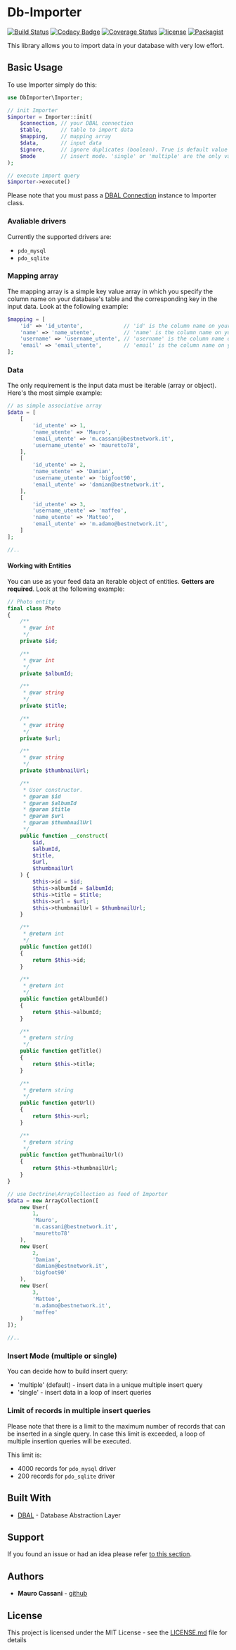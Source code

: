 # Db-Importer

[![Build Status](https://travis-ci.org/mauretto78/db-importer.svg?branch=master)](https://travis-ci.org/mauretto78/db-importer)
[![Codacy Badge](https://api.codacy.com/project/badge/Grade/61444b8259e642f990965fc843283ad7)](https://www.codacy.com/app/mauretto78/db-importer?utm_source=github.com&amp;utm_medium=referral&amp;utm_content=mauretto78/db-importer&amp;utm_campaign=Badge_Grade)
[![Coverage Status](https://coveralls.io/repos/github/mauretto78/db-importer/badge.svg?branch=master)](https://coveralls.io/github/mauretto78/db-importer?branch=master)
[![license](https://img.shields.io/github/license/mauretto78/db-importer.svg)]()
[![Packagist](https://img.shields.io/packagist/v/mauretto78/db-importer.svg)]()

This library allows you to import data in your database with very low effort.

## Basic Usage

To use Importer simply do this:

```php
use DbImporter\Importer;

// init Importer
$importer = Importer::init(
    $connection, // your DBAL connection
    $table,      // table to import data
    $mapping,    // mapping array
    $data,       // input data
    $ignore,     // ignore duplicates (boolean). True is default value
    $mode        // insert mode. 'single' or 'multiple' are the only values allowed. 'multiple' is default value
);

// execute import query
$importer->execute()

```

Please note that you must pass a [DBAL Connection](http://www.doctrine-project.org/projects/dbal.html) instance to Importer class.

### Avaliable drivers
 
Currently the supported drivers are:

* `pdo_mysql`
* `pdo_sqlite`

### Mapping array

The mapping array is a simple key value array in which you specify the column name on your database's table and the corresponding key in the input data. Look at the following example:

```php
$mapping = [
    'id' => 'id_utente',             // 'id' is the column name on your database's table. 'id_utente' is the key in input data
    'name' => 'name_utente',         // 'name' is the column name on your database's table. 'name_utente' is the key in input data
    'username' => 'username_utente', // 'username' is the column name on your database's table. 'username_utente' is the key in input data
    'email' => 'email_utente',       // 'email' is the column name on your database's table. 'email_utente' is the key in input data
];

```

### Data

The only requirement is the input data must be iterable (array or object). Here's the most simple example:

```php
// as simple associative array
$data = [
    [
        'id_utente' => 1,
        'name_utente' => 'Mauro',
        'email_utente' => 'm.cassani@bestnetwork.it',
        'username_utente' => 'mauretto78',
    ],
    [
        'id_utente' => 2,
        'name_utente' => 'Damian',
        'username_utente' => 'bigfoot90',
        'email_utente' => 'damian@bestnetwork.it',
    ],
    [
        'id_utente' => 3,
        'username_utente' => 'maffeo',
        'name_utente' => 'Matteo',
        'email_utente' => 'm.adamo@bestnetwork.it',
    ]
];

//..
```

#### Working with Entities

You can use as your feed data an iterable object of entities. **Getters are required**. Look at the following example:

```php
// Photo entity
final class Photo
{
    /**
     * @var int
     */
    private $id;

    /**
     * @var int
     */
    private $albumId;

    /**
     * @var string
     */
    private $title;

    /**
     * @var string
     */
    private $url;

    /**
     * @var string
     */
    private $thumbnailUrl;

    /**
     * User constructor.
     * @param $id
     * @param $albumId
     * @param $title
     * @param $url
     * @param $thumbnailUrl
     */
    public function __construct(
        $id,
        $albumId,
        $title,
        $url,
        $thumbnailUrl
    ) {
        $this->id = $id;
        $this->albumId = $albumId;
        $this->title = $title;
        $this->url = $url;
        $this->thumbnailUrl = $thumbnailUrl;
    }

    /**
     * @return int
     */
    public function getId()
    {
        return $this->id;
    }

    /**
     * @return int
     */
    public function getAlbumId()
    {
        return $this->albumId;
    }

    /**
     * @return string
     */
    public function getTitle()
    {
        return $this->title;
    }

    /**
     * @return string
     */
    public function getUrl()
    {
        return $this->url;
    }

    /**
     * @return string
     */
    public function getThumbnailUrl()
    {
        return $this->thumbnailUrl;
    }
}

// use Doctrine\ArrayCollection as feed of Importer
$data = new ArrayCollection([
    new User(
        1,
        'Mauro',
        'm.cassani@bestnetwork.it',
        'mauretto78'
    ),
    new User(
        2,
        'Damian',
        'damian@bestnetwork.it',
        'bigfoot90'
    ), 
    new User(
        3,
        'Matteo',
        'm.adamo@bestnetwork.it',
        'maffeo'
    )
]);

//..
```


### Insert Mode (multiple or single)

You can decide how to build insert query:
 
* 'multiple' (default) - insert data in a unique multiple insert query
* 'single' - insert data in a loop of insert queries
 
### Limit of records in multiple insert queries
 
Please note that there is a limit to the maximum number of records that can be inserted in a single query. In case this limit is exceeded, a loop of multiple insertion queries will be executed. 

This limit is:

* 4000 records for `pdo_mysql` driver
* 200 records for `pdo_sqlite` driver
 
## Built With

* [DBAL](http://www.doctrine-project.org/projects/dbal.html) - Database Abstraction Layer

## Support

If you found an issue or had an idea please refer [to this section](https://github.com/mauretto78/db-importer/issues).

## Authors

* **Mauro Cassani** - [github](https://github.com/mauretto78)

## License

This project is licensed under the MIT License - see the [LICENSE.md](LICENSE.md) file for details

